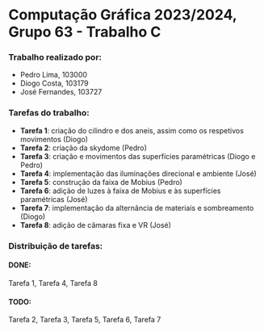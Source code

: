 # Computação Gráfica 2023/2024, Grupo 63 - Trabalho C

### Trabalho realizado por:
- Pedro Lima, 103000
- Diogo Costa, 103179
- José Fernandes, 103727

### Tarefas do trabalho:
- **Tarefa 1**: criação do cilindro e dos aneis, assim como os respetivos movimentos (Diogo)
- **Tarefa 2**: criação da skydome (Pedro)
- **Tarefa 3**: criação e movimentos das superfícies paramétricas (Diogo e Pedro)
- **Tarefa 4**: implementação das iluminações direcional e ambiente (José)
- **Tarefa 5**: construção da faixa de Mobius (Pedro)
- **Tarefa 6**: adição de luzes à faixa de Mobius e às superfícies paramétricas (José)
- **Tarefa 7**: implementação da alternância de materiais e sombreamento (Diogo)
- **Tarefa 8**: adição de câmaras fixa e VR (José)

### Distribuição de tarefas:
#### DONE:
Tarefa 1, Tarefa 4, Tarefa 8

#### TODO:
Tarefa 2, Tarefa 3, Tarefa 5, Tarefa 6, Tarefa 7